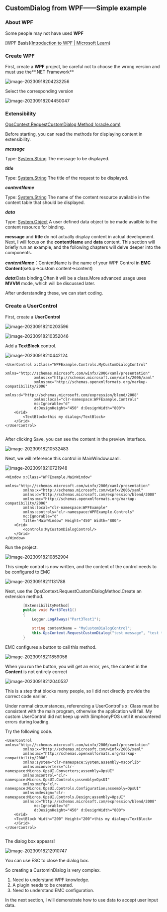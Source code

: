 ## CustomDialog  from WPF——Simple example



### About WPF

Some people may not have used **WPF**

[WPF Basis]([Introduction to WPF | Microsoft Learn](https://learn.microsoft.com/en-us/dotnet/desktop/wpf/introduction-to-wpf?view=netframeworkdesktop-4.8&preserve-view=true))



### Create WPF

First, create a **WPF** project, be careful not to choose the wrong version and must use the**.NET Framework**

![image-20230918204232256](images\image-20230918204232256.png)



Select the corresponding version

![image-20230918204450047](images\image-20230918204450047.png)



### Extensibility

[OpsContext.RequestCustomDialog Method (oracle.com)](https://docs.oracle.com/cd/E91245_01/api/html/6a3b7593-183d-b660-25f9-abab63f37314.htm)

Before starting, you can read the methods for displaying content in extensibility.

***message***

Type: [System.String](https://docs.microsoft.com/dotnet/api/system.string)
The message to be displayed.

***title***

Type: [System.String](https://docs.microsoft.com/dotnet/api/system.string)
The title of the request to be displayed.

***contentName***

Type: [System.String](https://docs.microsoft.com/dotnet/api/system.string)
The name of the content resource available in the content table that should be displayed.

***data***

Type: [System.Object](https://docs.microsoft.com/dotnet/api/system.object)
A user defined data object to be made availble to the content resource for binding.

**message** and **title** do not actually display content in actual development. Next, I will focus on the **contentName** and **data** content. This section will briefly run an example, and the following chapters will delve deeper into the components.

***contentName***：ContentName is the name of your WPF Control in **EMC Content**(setup->custom content->content)

***data***:Data binding,Often it will be a class.More advanced usage uses **MVVM** mode, which will be discussed later.

After understanding these, we can start coding.



### Create a UserControl

First, create a **UserControl**

![image-20230918210203596](images\image-20230918210203596.png)



![image-20230918210352046](images\image-20230918210352046.png)



Add a **TextBlock** control.

![image-20230918210442124](images\image-20230918210442124.png)

```xaml
<UserControl x:Class="WPFExample.Controls.MyCustomDialogControl"
             xmlns="http://schemas.microsoft.com/winfx/2006/xaml/presentation"
             xmlns:x="http://schemas.microsoft.com/winfx/2006/xaml"
             xmlns:mc="http://schemas.openxmlformats.org/markup-compatibility/2006" 
             xmlns:d="http://schemas.microsoft.com/expression/blend/2008" 
             xmlns:local="clr-namespace:WPFExample.Controls"
             mc:Ignorable="d" 
             d:DesignHeight="450" d:DesignWidth="800">
    <Grid>
        <TextBlock>this my dialog</TextBlock>
    </Grid>
</UserControl>
 
```



After clicking Save, you can see the content in the preview interface.

![image-20230918210532483](images\image-20230918210532483.png)

Next, we will reference this control in MainWindow.xaml.



![image-20230918210721948](images\image-20230918210721948.png)

```xaml
<Window x:Class="WPFExample.MainWindow"
        xmlns="http://schemas.microsoft.com/winfx/2006/xaml/presentation"
        xmlns:x="http://schemas.microsoft.com/winfx/2006/xaml"
        xmlns:d="http://schemas.microsoft.com/expression/blend/2008"
        xmlns:mc="http://schemas.openxmlformats.org/markup-compatibility/2006"
        xmlns:local="clr-namespace:WPFExample"
        xmlns:controls="clr-namespace:WPFExample.Controls"
        mc:Ignorable="d"
        Title="MainWindow" Height="450" Width="800">
    <Grid>
        <controls:MyCustomDialogControl/>
    </Grid>
</Window>

```

Run the project.

![image-20230918210852904](images\image-20230918210852904.png)

This simple control is now written, and the content of the control needs to be configured to EMC

![image-20230918211131788](images\image-20230918211131788.png)



Next, use the OpsContext.RequestCustomDialogMethod.Create an extension method.

```c#
        [ExtensibilityMethod]
        public void Part3Test1()
        {
            Logger.LogAlways("Part3Test1");

            string contentName = "MyCustomDialogControl";
            this.OpsContext.RequestCustomDialog("test message", "test title", contentName, null);
        }
```

EMC configures a button to call this method.

![image-20230918211859056](images\image-20230918211859056.png)

When you run the button, you will get an error, yes, the content in the **Content** is not entirely correct



![image-20230918212040537](images\image-20230918212040537.png)

This is a step that blocks many people, so I did not directly provide the correct code earlier.

Under normal circumstances, referencing a UserControl's x: Class must be consistent with the main program, otherwise the application will fail. My custom UserControl did not keep up with SimphonyPOS until it encountered errors during loading.

Try the following code.

```xaml
<UserControl xmlns="http://schemas.microsoft.com/winfx/2006/xaml/presentation"
        xmlns:x="http://schemas.microsoft.com/winfx/2006/xaml"
        xmlns:mc="http://schemas.openxmlformats.org/markup-compatibility/2006" 
        xmlns:system="clr-namespace:System;assembly=mscorlib"
        xmlns:mconverters="clr-namespace:Micros.OpsUI.Converters;assembly=OpsUI"
        xmlns:mcontrol="clr-namespace:Micros.OpsUI.Controls;assembly=OpsUI"
        xmlns:mcfg="clr-namespace:Micros.OpsUI.Controls.Configuration;assembly=OpsUI"
        xmlns:mdesign="clr-namespace:Micros.OpsUI.Controls.Design;assembly=OpsUI"
        xmlns:d="http://schemas.microsoft.com/expression/blend/2008" 
             mc:Ignorable="d" 
             d:DesignHeight="450" d:DesignWidth="800">
    <Grid>
    <TextBlock Width="200" Height="200">this my dialog</TextBlock>
    </Grid>
</UserControl>
 
```

The dialog box appears!

![image-20230918212910747](images\image-20230918212910747.png)



You can use ESC to close the dialog box.

So creating a CustominDialog is very complex.
1. Need to understand WPF knowledge.
2. A plugin needs to be created.
3. Need to understand EMC configuration.

In the next section, I will demonstrate how to use data to accept user input data.